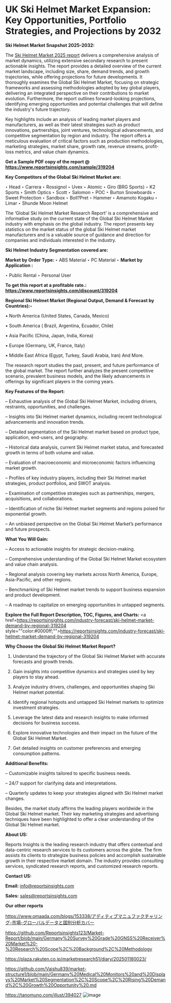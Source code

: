 # UK Ski Helmet Market Expansion: Key Opportunities, Portfolio Strategies, and Projections by 2032

<strong>Ski Helmet Market Snapshot 2025-2032:</strong>

The <a href=https://www.reportsinsights.com/sample/319204>Ski Helmet Market 2025 report</a> delivers a comprehensive analysis of market dynamics, utilizing extensive secondary research to present actionable insights. The report provides a detailed overview of the current market landscape, including size, share, demand trends, and growth trajectories, while offering projections for future developments. It thoroughly examines the Global Ski Helmet Market, focusing on strategic frameworks and assessing methodologies adopted by key global players, delivering an integrated perspective on their contributions to market evolution. Furthermore, the report outlines forward-looking projections, identifying emerging opportunities and potential challenges that will define the industry's future trajectory.

Key highlights include an analysis of leading market players and manufacturers, as well as their latest strategies such as product innovations, partnerships, joint ventures, technological advancements, and competitive segmentation by region and industry. The report offers a meticulous evaluation of critical factors such as production methodologies, marketing strategies, market share, growth rate, revenue streams, profit-loss metrics, and value chain dynamics.

<strong>Get a Sample PDF copy of the report @ <a href=https://www.reportsinsights.com/sample/319204 style=color:#0000ff;>https://www.reportsinsights.com/sample/319204</a></strong>

<strong>Key Competitors of the Global Ski Helmet Market are:</strong>

‣ Head
‣ Carrera
‣ Rossignol
‣ Uvex
‣ Atomic
‣ Giro (BRG Sports)
‣ K2 Sports
‣ Smith Optics
‣ Scott
‣ Salomon
‣ POC
‣ Burton Snowboards
‣ Sweet Protection
‣ Sandbox
‣ Boll?Pret
‣ Hammer
‣ Amamoto Kogaku
‣ Limar
‣ Shunde Moon Helmet

The ‘Global Ski Helmet Market Research Report’ is a comprehensive and informative study on the current state of the Global Ski Helmet Market industry with emphasis on the global industry. The report presents key statistics on the market status of the global Ski Helmet market manufacturers and is a valuable source of guidance and direction for companies and individuals interested in the industry.

<strong>Ski Helmet Industry Segmentation covered are:</strong>

<strong>Market by Order Type: </strong>
‣ ABS Material
‣ PC Material
‣ 
<strong>Market by Application :</strong>

‣ Public Rental
‣ Personal User

<strong>To get this report at a profitable rate.: <a href=https://www.reportsinsights.com/discount/319204 style=color:#0000ff;>https://www.reportsinsights.com/discount/319204</a></strong>

<strong>Regional Ski Helmet Market (Regional Output, Demand &amp; Forecast by Countries):-</strong>

• North America (United States, Canada, Mexico)

• South America ( Brazil, Argentina, Ecuador, Chile)

• Asia Pacific (China, Japan, India, Korea)

• Europe (Germany, UK, France, Italy)

• Middle East Africa (Egypt, Turkey, Saudi Arabia, Iran) And More.

The research report studies the past, present, and future performance of the global market. The report further analyzes the present competitive scenario, prevalent business models, and the likely advancements in offerings by significant players in the coming years.

<strong>Key Features of the Report:</strong>

– Exhaustive analysis of the Global Ski Helmet Market, including drivers, restraints, opportunities, and challenges.

– Insights into Ski Helmet market dynamics, including recent technological advancements and innovation trends.

– Detailed segmentation of the Ski Helmet market based on product type, application, end-users, and geography.

– Historical data analysis, current Ski Helmet market status, and forecasted growth in terms of both volume and value.

– Evaluation of macroeconomic and microeconomic factors influencing market growth.

– Profiles of key industry players, including their Ski Helmet market strategies, product portfolios, and SWOT analysis.

– Examination of competitive strategies such as partnerships, mergers, acquisitions, and collaborations.

– Identification of niche Ski Helmet market segments and regions poised for exponential growth.

– An unbiased perspective on the Global Ski Helmet Market’s performance and future prospects.

<strong>What You Will Gain:</strong>

– Access to actionable insights for strategic decision-making.

– Comprehensive understanding of the Global Ski Helmet Market ecosystem and value chain analysis.

– Regional analysis covering key markets across North America, Europe, Asia-Pacific, and other regions.

– Benchmarking of Ski Helmet market trends to support business expansion and product development.

– A roadmap to capitalize on emerging opportunities in untapped segments.

<strong>Explore the Full Report Description, TOC, Figures, and Charts:</strong>
<a href=https://reportsinsights.com/industry-forecast/ski-helmet-market-demand-by-regional-319204 style=""color:#0000ff;"">https://reportsinsights.com/industry-forecast/ski-helmet-market-demand-by-regional-319204</a>

<strong>Why Choose the Global Ski Helmet Market Report?</strong>

1. Understand the trajectory of the Global Ski Helmet Market with accurate forecasts and growth trends.

2. Gain insights into competitive dynamics and strategies used by key players to stay ahead.

3. Analyze industry drivers, challenges, and opportunities shaping Ski Helmet market potential.

4. Identify regional hotspots and untapped Ski Helmet markets to optimize investment strategies.

5. Leverage the latest data and research insights to make informed decisions for business success.

6. Explore innovative technologies and their impact on the future of the Global Ski Helmet Market.

7. Get detailed insights on customer preferences and emerging consumption patterns.

<strong>Additional Benefits:</strong>

– Customizable insights tailored to specific business needs.

– 24/7 support for clarifying data and interpretations.

– Quarterly updates to keep your strategies aligned with Ski Helmet market changes.

Besides, the market study affirms the leading players worldwide in the Global Ski Helmet market. Their key marketing strategies and advertising techniques have been highlighted to offer a clear understanding of the Global Ski Helmet market.

<strong><strong>About US</strong>:</strong>

Reports Insights is the leading research industry that offers contextual and data-centric research services to its customers across the globe. The firm assists its clients to strategize business policies and accomplish sustainable growth in their respective market domain. The industry provides consulting services, syndicated research reports, and customized research reports.

<strong>Contact US:</strong>

<p class=><b>Email:</b> <a href=mailto:info@reportsinsights.com>info@reportsinsights.com</a></p>
<p class=><b>Sales:</b> <a href=mailto:sales@reportsinsights.com>sales@reportsinsights.com</a></p>

<strong>Our other reports</strong>

<a href=https://www.omaada.com/blogs/153338/アディティブマニュファクチャリング-市場-グローバルデータと国別分析カバー>https://www.omaada.com/blogs/153338/アディティブマニュファクチャリング-市場-グローバルデータと国別分析カバー</a>

<a href=https://github.com/Reportsinsights123/Market-Report/blob/main/Germany%20Survey%20Grade%20GNSS%20Receiver%20Market%20-%20Research%20Scope%2C%20Background%2C%20Methodology>https://github.com/Reportsinsights123/Market-Report/blob/main/Germany%20Survey%20Grade%20GNSS%20Receiver%20Market%20-%20Research%20Scope%2C%20Background%2C%20Methodology</a>

<a href=https://plaza.rakuten.co.jp/marketresearch51/diary/202501180023/>https://plaza.rakuten.co.jp/marketresearch51/diary/202501180023/</a>

<a href=https://github.com/Vaishu839/market-structure1/blob/main/Germany%20Medical%20Monitors%20and%20Displays%20Market%20Segmentation%2C%20Scope%2C%20Rising%20Demand%2C%20Growth%20Opportunity%20.md>https://github.com/Vaishu839/market-structure1/blob/main/Germany%20Medical%20Monitors%20and%20Displays%20Market%20Segmentation%2C%20Scope%2C%20Rising%20Demand%2C%20Growth%20Opportunity%20.md</a>

<a href=https://tanomuno.com/illust/394027>https://tanomuno.com/illust/394027</a>
![image](https://github.com/user-attachments/assets/89bc6c23-3ff7-49f0-a840-4cbca91da515)
